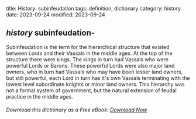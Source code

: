 title: History: subinfeudation
tags: definition, dictionary
category: history
date: 2023-09-24
modified: 2023-09-24

## _history_ subinfeudation-
Subinfeudation is the term for the
hierarchical structure that existed between Lords and their Vassals in
the middle ages. At the top of the structure there were kings. The
kings in turn had Vassals who were powerful Lords or Barons. These
powerful Lords were also major land owners, who in turn had Vassals who
may have been lesser land owners, but still powerful, each Lord in
turn has it's own Vassals terminating with the lowest level
subordinate knights or minor land owners. This hierarchy was not a
formal system of government, but the natural extension of feudal
practice in the middle ages.


###### Download *this* dictionary as a Free eBook: [Download Now]({static}static/SerfHistoryDictionary.pdf)

